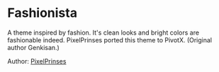 # Fashionista

A theme inspired by fashion. It's clean looks and bright colors are fashionable indeed.
PixelPrinses ported this theme to PivotX. (Original author Genkisan.)

Author: [PixelPrinses](http://www.pixelprinses.nl)
